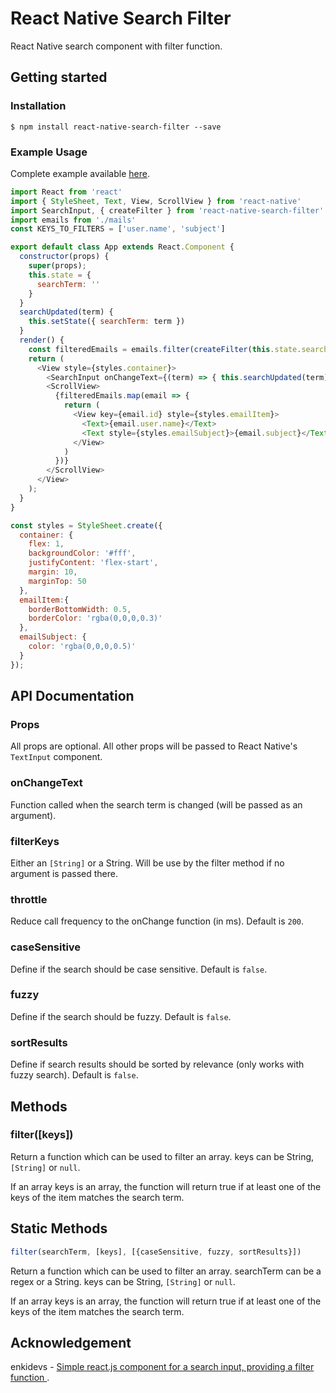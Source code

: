 
# React Native Search Filter

React Native search component with filter function.

## Getting started

### Installation
`$ npm install react-native-search-filter --save`

### Example Usage
Complete example available [here](/example).

```js
import React from 'react'
import { StyleSheet, Text, View, ScrollView } from 'react-native'
import SearchInput, { createFilter } from 'react-native-search-filter'
import emails from './mails'
const KEYS_TO_FILTERS = ['user.name', 'subject']

export default class App extends React.Component {
  constructor(props) {
    super(props);
    this.state = {
      searchTerm: ''
    }
  }
  searchUpdated(term) {
    this.setState({ searchTerm: term })
  }
  render() {
    const filteredEmails = emails.filter(createFilter(this.state.searchTerm, KEYS_TO_FILTERS))
    return (
      <View style={styles.container}>
        <SearchInput onChangeText={(term) => { this.searchUpdated(term) }} />
        <ScrollView>
          {filteredEmails.map(email => {
            return (
              <View key={email.id} style={styles.emailItem}>
                <Text>{email.user.name}</Text>
                <Text style={styles.emailSubject}>{email.subject}</Text>
              </View>
            )
          })}
        </ScrollView>
      </View>
    );
  }
}

const styles = StyleSheet.create({
  container: {
    flex: 1,
    backgroundColor: '#fff',
    justifyContent: 'flex-start',
    margin: 10,
    marginTop: 50
  },
  emailItem:{
    borderBottomWidth: 0.5,
    borderColor: 'rgba(0,0,0,0.3)'
  },
  emailSubject: {
    color: 'rgba(0,0,0,0.5)'
  }
});
```

## API Documentation

### Props

All props are optional. All other props will be passed to React Native's ```TextInput``` component.


### onChangeText
Function called when the search term is changed (will be passed as an argument).

### filterKeys

Either an ```[String]``` or a String. Will be use by the filter method if no argument is passed there.

### throttle

Reduce call frequency to the onChange function (in ms). Default is ```200```.

### caseSensitive

Define if the search should be case sensitive. Default is ```false```.

### fuzzy

Define if the search should be fuzzy. Default is ```false```.

### sortResults

Define if search results should be sorted by relevance (only works with fuzzy search). Default is ```false```.

## Methods

### filter([keys])

Return a function which can be used to filter an array. keys can be String, ```[String]``` or ```null```.

If an array keys is an array, the function will return true if at least one of the keys of the item matches the search term.

## Static Methods
```js
filter(searchTerm, [keys], [{caseSensitive, fuzzy, sortResults}])
```

Return a function which can be used to filter an array. searchTerm can be a regex or a String. keys can be String, ```[String]``` or ```null```.

If an array keys is an array, the function will return true if at least one of the keys of the item matches the search term.

## Acknowledgement
enkidevs - [Simple react.js component for a search input, providing a filter function ](https://github.com/enkidevs/react-search-input).

